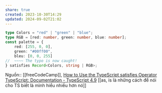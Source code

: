 ```yaml
---
share: true
created: 2023-10-30T14:29
updated: 2024-09-02T21:02
---
```

```ts
type Colors = "red" | "green" | "blue";
type RGB = [red: number, green: number, blue: number];
const palette = {
	red: [255, 0, 0],
	green: "#00ff00",    
	bleu: [0, 0, 255]
//  ~~~~ The typo is now caught!
} satisfies Record<Colors, string | RGB>;
```

Nguồn:: [[freeCodeCamp]], [How to Use the TypeScript satisfies Operator](https://www.freecodecamp.org/news/typescript-satisfies-operator/)
[TypeScript: Documentation - TypeScript 4.9](https://www.typescriptlang.org/docs/handbook/release-notes/typescript-4-9.html)
[[as, is là những cách để nói cho TS biết là mình hiểu nhiều hơn nó]]